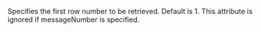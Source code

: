 Specifies the first row number to be retrieved. Default is 1. This attribute is ignored if
messageNumber is specified.